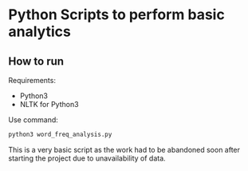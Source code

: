 # Python Scripts to perform basic analytics

## How to run

Requirements:
+ Python3
+ NLTK for Python3

Use command:
```sh
python3 word_freq_analysis.py
```

This is a very basic script as the work had to be abandoned soon
after starting the project due to unavailability of data.